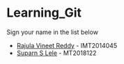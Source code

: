 # Learning_Git

Sign your name in the list below

- [Rajula Vineet Reddy](http://github.com/rajula96reddy/) - IMT2014045
- [Suparn S Lele](http://github.com/rajula96reddy/suparnlele) - MT2018122
